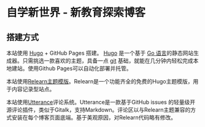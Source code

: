 # 自学新世界 - 新教育探索博客

## 搭建方式

本站使用 [Hugo](https://gohugo.io/) + GitHub Pages 搭建。 [Hugo](https://gohugo.io/) 是一个基于 [Go 语言](https://www.topgoer.com/)的静态网站生成器。只需挑选一款喜欢的主题，具备一点 [git](https://git-scm.com/) 基础，就能在几分钟内轻松完成本地建站。使用Github Pages可以自动化部署并托管。

本站使用[Relearn主题模版](https://mcshelby.github.io/hugo-theme-relearn/introduction/quickstart/index.html)。Relearn是一个功能齐全的免费的Hugo主题模版，用于内容记录型站点。  

本站使用[Utterance](https://utteranc.es/)评论系统。Utterance是一款基于GitHub issues 的轻量级开源评论插件，类似于Gitalk，支持Markdown。评论区以与Relearn主题兼容的方式安装在每个博客页面底端。基于美观原因，对Relearn代码略有修改。
